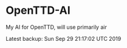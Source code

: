 # OpenTTD-AI
My AI for OpenTTD, will use primarily air

Latest backup: Sun Sep 29 21:17:02 UTC 2019

